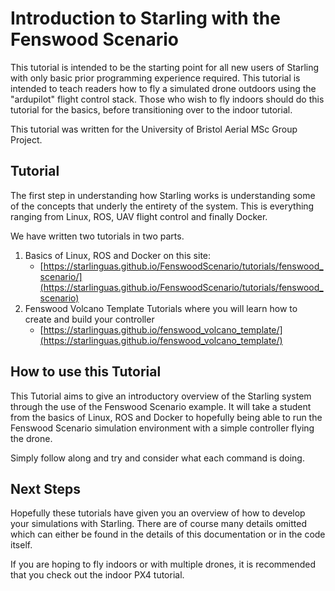 # Introduction to Starling with the Fenswood Scenario

This tutorial is intended to be the starting point for all new users of Starling with only basic prior programming experience required. This tutorial is intended to teach readers how to fly a simulated drone outdoors using the "ardupilot" flight control stack. Those who wish to fly indoors should do this tutorial for the basics, before transitioning over to the indoor tutorial. 

This tutorial was written for the University of Bristol Aerial MSc Group Project.

## Tutorial

The first step in understanding how Starling works is understanding some of the concepts that underly the entirety of the system. This is everything ranging from Linux, ROS, UAV flight control and finally Docker. 

We have written two tutorials in two parts.

1. Basics of Linux, ROS and Docker on this site:
    - [https://starlinguas.github.io/FenswoodScenario/tutorials/fenswood_scenario/](https://starlinguas.github.io/FenswoodScenario/tutorials/fenswood_scenario)
2. Fenswood Volcano Template Tutorials where you will learn how to create and build your controller
    - [https://starlinguas.github.io/fenswood_volcano_template/](https://starlinguas.github.io/fenswood_volcano_template/)

## How to use this Tutorial

This Tutorial aims to give an introductory overview of the Starling system through the use of the Fenswood Scenario example. It will take a student from the basics of Linux, ROS and Docker to hopefully being able to run the Fenswood Scenario simulation environment with a simple controller flying the drone.

Simply follow along and try and consider what each command is doing. 

## Next Steps

Hopefully these tutorials have given you an overview of how to develop your simulations with Starling. There are of course many details omitted which can either be found in the details of this documentation or in the code itself. 

If you are hoping to fly indoors or with multiple drones, it is recommended that you check out the indoor PX4 tutorial. 



